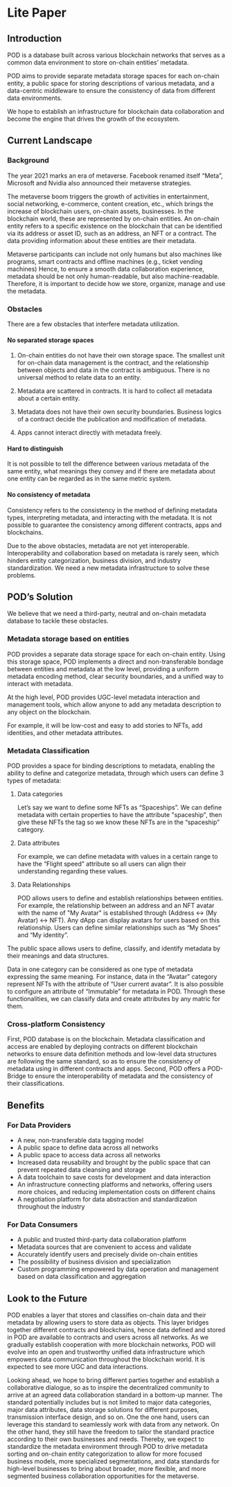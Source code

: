 # Lite Paper

## Introduction

POD is a database built across various blockchain networks that serves as a common data environment to store on-chain entities’ metadata. 

POD aims to provide separate metadata storage spaces for each on-chain entity, a public space for storing descriptions of various metadata, and a data-centric middleware to ensure the consistency of data from different data environments. 

We hope to establish an infrastructure for blockchain data collaboration and become the engine that drives the growth of the ecosystem.

## Current Landscape

### Background 

The year 2021 marks an era of metaverse. Facebook renamed itself “Meta”, Microsoft and Nvidia also announced their metaverse strategies. 

The metaverse boom triggers the growth of activities in entertainment, social networking, e-commerce, content creation, etc., which brings the increase of blockchain users, on-chain assets, businesses. In the blockchain world, these are represented by on-chain entities. An on-chain entity refers to a specific existence on the blockchain that can be identified via its address or asset ID, such as an address, an NFT or a contract. The data providing information about these entities are their metadata. 

Metaverse participants can include not only humans but also machines like programs, smart contracts and offline machines (e.g., ticket vending machines) Hence, to ensure a smooth data collaboration experience, metadata should be not only human-readable, but also machine-readable. Therefore, it is important to decide how we store, organize, manage and use the metadata.

### Obstacles 

There are a few obstacles that interfere metadata utilization. 



#### No separated storage spaces 

 

1. On-chain entities do not have their own storage space. The smallest unit for on-chain data management is the contract, and the relationship between objects and data in the contract is ambiguous. There is no universal method to relate data to an entity.

2. Metadata are scattered in contracts. It is hard to collect all metadata about a certain entity. 

3. Metadata does not have their own security boundaries. Business logics of a contract decide the publication and modification of metadata.

4. Apps cannot interact directly with metadata freely.

 

#### Hard to distinguish

It is not possible to tell the difference between various metadata of the same entity, what meanings they convey and if there are metadata about one entity can be regarded as in the same metric system. 

 

#### No consistency of metadata 

Consistency refers to the consistency in the method of defining metadata types, interpreting metadata, and interacting with the metadata. It is not possible to guarantee the consistency among different contracts, apps and blockchains.


Due to the above obstacles, metadata are not yet interoperable. Interoperability and collaboration based on metadata is rarely seen, which hinders entity categorization, business division, and industry standardization. We need a new metadata infrastructure to solve these problems.

## POD’s Solution

We believe that we need a third-party, neutral and on-chain metadata database to tackle these obstacles. 



### Metadata storage based on entities 

 POD provides a separate data storage space for each on-chain entity. Using this storage space, POD implements a direct and non-transferable bondage between entities and metadata at the low level, providing a uniform metadata encoding method, clear security boundaries, and a unified way to interact with metadata.

 At the high level, POD provides UGC-level metadata interaction and management tools, which allow anyone to add any metadata description to any object on the blockchain.

For example, it will be low-cost and easy to add stories to NFTs, add identities, and other metadata attributes.



### Metadata Classification 

POD provides a space for binding descriptions to metadata, enabling the ability to define and categorize metadata, through which users can define 3 types of metadata:

 

1. Data categories

   Let’s say we want to define some NFTs as “Spaceships”. We can define metadata with certain properties to have the attribute "spaceship", then give these NFTs the tag so we know these NFTs are in the “spaceship” category.

2. Data attributes 

   For example, we can define metadata with values in a certain range to have the “Flight speed” attribute so all users can align their understanding regarding these values.

3. Data Relationships

   POD allows users to define and establish relationships between entities. For example, the relationship between an address and an NFT avatar with the name of "My Avatar" is established through (Address <-> (My Avatar) <-> NFT). Any dApp can display avatars for users based on this relationship. Users can define similar relationships such as “My Shoes” and “My identity”.

The public space allows users to define, classify, and identify metadata by their meanings and data structures.

Data in one category can be considered as one type of metadata expressing the same meaning. For instance, data in the “Avatar” category represent NFTs with the attribute of “User current avatar”. It is also possible to configure an attribute of “Immutable” for metadata in POD. Through these functionalities, we can classify data and create attributes by any matric for them.

### Cross-platform Consistency

First, POD database is on the blockchain. Metadata classification and access are enabled by deploying contracts on different blockchain networks to ensure data definition methods and low-level data structures are following the same standard, so as to ensure the consistency of metadata using in different contracts and apps. Second, POD offers a POD-Bridge to ensure the interoperability of metadata and the consistency of their classifications. 

## Benefits

 

### For Data Providers

- A new, non-transferable data tagging model
- A public space to define data across all networks
- A public space to access data across all networks
- Increased data reusability and brought by the public space that can prevent repeated data cleansing and storage
- A data toolchain to save costs for development and data interaction
- An infrastructure connecting platforms and networks, offering users more choices, and reducing implementation costs on different chains
- A negotiation platform for data abstraction and standardization throughout the industry

### For Data Consumers

- A public and trusted third-party data collaboration platform
- Metadata sources that are convenient to access and validate
- Accurately identify users and precisely divide on-chain entities 
- The possibility of business division and specialization
- Custom programming empowered by data operation and management based on data classification and aggregation


## Look to the Future

POD enables a layer that stores and classifies on-chain data and their metadata by allowing users to store data as objects. This layer bridges together different contracts and blockchains, hence data defined and stored in POD are available to contracts and users across all networks. As we gradually establish cooperation with more blockchain networks, POD will evolve into an open and trustworthy unified data infrastructure which empowers data communication throughout the blockchain world. It is expected to see more UGC and data interactions. 

Looking ahead, we hope to bring different parties together and establish a collaborative dialogue, so as to inspire the decentralized community to arrive at an agreed data collaboration standard in a bottom-up manner. The standard potentially includes but is not limited to major data categories, major data attributes, data storage solutions for different purposes, transmission interface design, and so on. One the one hand, users can leverage this standard to seamlessly work with data from any network. On the other hand, they still have the freedom to tailor the standard practice according to their own businesses and needs. Thereby, we expect to standardize the metadata environment through POD to drive metadata sorting and on-chain entity categorization to allow for more focused business models, more specialized segmentations, and data standards for high-level businesses to bring about broader, more flexible, and more segmented business collaboration opportunities for the metaverse.